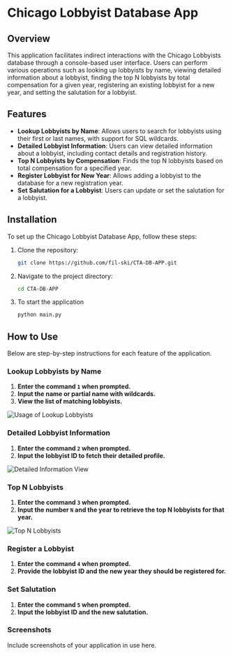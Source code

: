 # Chicago Lobbyist Database App

## Overview
This application facilitates indirect interactions with the Chicago Lobbyists database through a console-based user interface. Users can perform various operations such as looking up lobbyists by name, viewing detailed information about a lobbyist, finding the top N lobbyists by total compensation for a given year, registering an existing lobbyist for a new year, and setting the salutation for a lobbyist.

## Features
- **Lookup Lobbyists by Name**: Allows users to search for lobbyists using their first or last names, with support for SQL wildcards.
- **Detailed Lobbyist Information**: Users can view detailed information about a lobbyist, including contact details and registration history.
- **Top N Lobbyists by Compensation**: Finds the top N lobbyists based on total compensation for a specified year.
- **Register Lobbyist for New Year**: Allows adding a lobbyist to the database for a new registration year.
- **Set Salutation for a Lobbyist**: Users can update or set the salutation for a lobbyist.

## Installation
To set up the Chicago Lobbyist Database App, follow these steps:

1. Clone the repository:
   ```bash
   git clone https://github.com/fil-ski/CTA-DB-APP.git
2. Navigate to the project directory:
    ```bash
   cd CTA-DB-APP
3. To start the application
   ```bash
   python main.py

## How to Use
Below are step-by-step instructions for each feature of the application.

### **Lookup Lobbyists by Name**
1. **Enter the command `1` when prompted.**
2. **Input the name or partial name with wildcards.**
3. **View the list of matching lobbyists.**

![Usage of Lookup Lobbyists](Images/command1.png)

### **Detailed Lobbyist Information**
1. **Enter the command `2` when prompted.**
2. **Input the lobbyist ID to fetch their detailed profile.**

![Detailed Information View](Images/command2.png)

### **Top N Lobbyists**
1. **Enter the command `3` when prompted.**
2. **Input the number `N` and the year to retrieve the top N lobbyists for that year.**

![Top N Lobbyists](Images/command3.png)

### **Register a Lobbyist**
1. **Enter the command `4` when prompted.**
2. **Provide the lobbyist ID and the new year they should be registered for.**

### **Set Salutation**
1. **Enter the command `5` when prompted.**
2. **Input the lobbyist ID and the new salutation.**

### **Screenshots**
Include screenshots of your application in use here.








